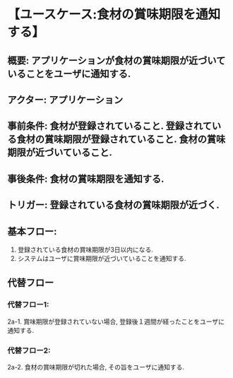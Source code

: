 # 【ユースケース:食材の賞味期限を通知する】  
## 概要:  アプリケーションが食材の賞味期限が近づいていることをユーザに通知する.    
## アクター:  アプリケーション  
## 事前条件:  食材が登録されていること. 登録されている食材の賞味期限が登録されていること. 食材の賞味期限が近づいていること.  
## 事後条件:  食材の賞味期限を通知する.  
## トリガー:  登録されている食材の賞味期限が近づく.  
## 基本フロー:  
1. 登録されている食材の賞味期限が3日以内になる.  
2. システムはユーザに賞味期限が近づいていることを通知する.   
  
## 代替フロー  
### 代替フロー1:  
2a-1. 賞味期限が登録されていない場合, 登録後１週間が経ったことをユーザに通知する.  
  
### 代替フロー2:  
2a-2. 食材の賞味期限が切れた場合, その旨をユーザに通知する.  
